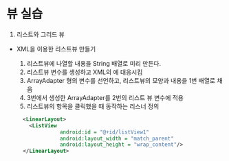 # 뷰 실습

 1. 리스트와 그리드 뷰 

  - XML을 이용한 리스트뷰 만들기 

    1. 리스트뷰에 나열할 내용을 String 배열로 미리 만든다. 
    2. 리스트뷰 변수를 생성하고 XML의 <ListView>에 대응시킴
    3. ArrayAdapter<String> 형의 변수를 선언하고, 리스트뷰의 모양과 내용을 1번 배열로 채움
    4. 3번에서 생성한 ArrayAdapter를 2번의 리스트 뷰 변수에 적용
    5. 리스트뷰의 항목을 클릭했을 때 동작하는 리스너 정의 
  
    ```xml
      <LinearLayout>
        <ListView
                  android:id = "@+id/listView1"
                  android:layout_width = "match_parent"
                  android:layout_height = "wrap_content"/>
      </LinearLayout>
    ```
